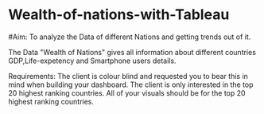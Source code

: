 # Wealth-of-nations-with-Tableau
#Aim: To analyze the Data of different Nations and getting trends out of it.

The Data "Wealth of Nations" gives all information about different countries GDP,Life-expetency and Smartphone users details.

Requirements: The client is colour blind and requested you to bear this in mind when building your dashboard. The client is only interested in the top 20 highest ranking countries. All of your visuals should be for the top 20 highest ranking countries.
